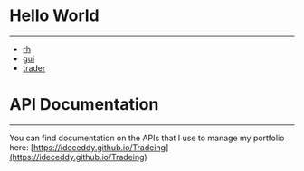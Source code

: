 # Hello World
---

- [rh](src/rh.html)
- [gui](src/gui.html)
- [trader](src/trader.html)

# API Documentation
---
You can find documentation on the APIs that I use to manage my portfolio here:
[https://ideceddy.github.io/Tradeing](https://ideceddy.github.io/Tradeing)
